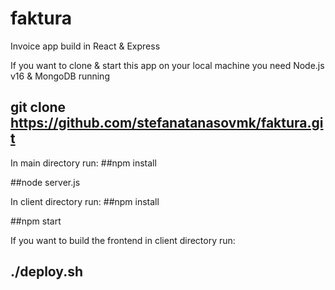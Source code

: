 # faktura
Invoice app build in React &amp; Express

If you want to clone & start this app on your local machine you need Node.js v16 & MongoDB running

## git clone https://github.com/stefanatanasovmk/faktura.git

In main directory run:
##npm install

##node server.js

In client directory run:
##npm install

##npm start

If you want to build the frontend in client directory run:

## ./deploy.sh
